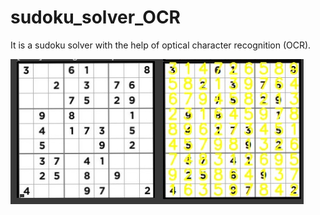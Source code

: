 # sudoku_solver_OCR
It is a sudoku solver with the help of optical character recognition (OCR).

![alt text](https://github.com/TaifQureshi/sudoku_solver_OCR/blob/master/image.jpg?raw=true)
